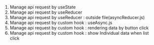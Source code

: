 1. Manage api request by useState
2. Manage api request by useReducer
3. Manage api request by useReducer : outside file(asyncReducer.js)
4. Manage api request by custom hook : useAsync.js
5. Manage api request by custom hook : rendering data by button click 
6. Manage api request by custom hook : show Individual data when list click